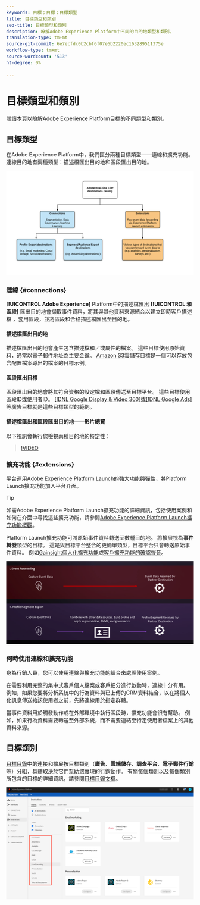 ```yaml
---
keywords: 目標；目標；目標類型
title: 目標類型和類別
seo-title: 目標類型和類別
description: 瞭解Adobe Experience Platform中不同的目的地類型和類別。
translation-type: tm+mt
source-git-commit: 6e7ecfdc0b2cbf6f07e6b2220ec163289511375e
workflow-type: tm+mt
source-wordcount: '513'
ht-degree: 0%

---
```



# 目標類型和類別

閱讀本頁以瞭解Adobe Experience Platform目標的不同類型和類別。

## 目標類型

在Adobe Experience Platform中，我們區分兩種目標類型——連線和擴充功能。 連線目的地有兩種類型：描述檔匯出目的地和區段匯出目的地。

![目標類型](./assets/destination-types/types-of-destinations.png)

### 連線 {#connections}

**[!UICONTROL Adobe Experience]** Platform中的描述檔匯出 **[!UICONTROL 和區段]** 匯出目的地會擷取事件資料，將其與其他資料來源結合以建立即時客戶描述檔 [](../profile/home.md)，套用區段，並將區段和合格描述檔匯出至目的地。

#### 描述檔匯出目的地

描述檔匯出目的地會產生包含描述檔和／或屬性的檔案。 這些目標使用原始資料，通常以電子郵件地址為主要金鑰。 [Amazon S3雲儲存目標](./catalog/cloud-storage/amazon-s3.md)是一個可以存放包含配置檔案導出的檔案的目標示例。

#### 區段匯出目標

區段匯出目的地會將其符合資格的設定檔和區段傳送至目標平台。 這些目標使用區段ID或使用者ID。 [[!DNL Google Display & Video 360]](./catalog/advertising/google-dv360.md)或[[!DNL Google Ads]](./catalog/advertising/google-ads-destination.md)等廣告目標就是這些目標類型的範例。

#### 描述檔匯出和區段匯出目的地——影片總覽

以下視訊會執行您檢視兩種目的地的特定性：

>[!VIDEO](https://video.tv.adobe.com/v/29707?quality=12)

### 擴充功能 {#extensions}

平台運用Adobe Experience Platform Launch的強大功能與彈性，將Platform Launch擴充功能加入平台介面。

>[!TIP]
>
>如需Adobe Experience Platform Launch擴充功能的詳細資訊，包括使用案例和如何在介面中尋找這些擴充功能，請參閱[Adobe Experience Platform Launch擴充功能概觀](./catalog/launch-extensions/overview.md)。

Platform Launch擴充功能可將原始事件資料轉送至數種目的地。 將擴展視為&#x200B;**事件轉發**&#x200B;類型的目標。 這是與目標平台整合的更簡單類型，目標平台只會轉送原始事件資料。 例如[Gainsight個人化擴充功能](./catalog/personalization/gainsight.md)或[客戶擴充功能的確認聲音](./catalog/voice/confirmit-digital-feedback.md)。

![Experience Platform Launch擴充功能與其他目的地的比較](./assets/common/launch-and-other-destinations.png)

### 何時使用連線和擴充功能

身為行銷人員，您可以使用連線與擴充功能的組合來處理使用案例。

在需要利用完整的集中式客戶個人檔案或客戶細分進行啟動時，連線十分有用。 例如，如果您要將分析系統中的行為資料與已上傳的CRM資料結合，以在將個人化訊息傳送給該使用者之前，先將連線用於指定群體。

當事件資料用於觸發動作或在外部環境中執行區段時，擴充功能會很有幫助。 例如，如果行為資料需要轉送至外部系統，而不需要連結至特定使用者檔案上的其他資料來源。

## 目標類別

[目標目錄](https://platform.adobe.com/destination/catalog)中的連接和擴展按目標類別（**廣告**、**雲端儲存**、**調查平台**、**電子郵件行銷**&#x200B;等）分組，具體取決於它們幫助您實現的行銷動作。 有關每個類別以及每個類別所包含的目標的詳細資訊，請參閱[目標目錄文檔](./catalog/overview.md)。

![目標類別](./assets/destination-types/destination-categories-menu.png)

